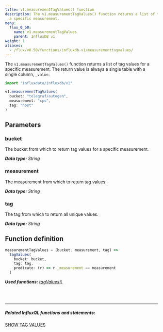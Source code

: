 ```yaml
---
title: v1.measurementTagValues() function
description: The v1.measurementTagValues() function returns a list of tag values for
  a specific measurement.
menu:
  flux_0_50:
    name: v1.measurementTagValues
    parent: InfluxDB v1
weight: 1
aliases:
  - /flux/v0.50/functions/influxdb-v1/measurementtagvalues/
---
```


The `v1.measurementTagValues()` function returns a list of tag values for a specific measurement.
The return value is always a single table with a single column, `_value`.



```js
import "influxdata/influxdb/v1"

v1.measurementTagValues(
  bucket: "telegraf/autogen",
  measurement: "cpu",
  tag: "host"
)
```

## Parameters

### bucket
The bucket from which to return tag values for a specific measurement.

_**Data type:** String_

### measurement
The measurement from which to return tag values.

_**Data type:** String_

### tag
The tag from which to return all unique values.

_**Data type:** String_


## Function definition
```js
measurementTagValues = (bucket, measurement, tag) =>
  tagValues(
    bucket: bucket,
    tag: tag,
    predicate: (r) => r._measurement == measurement
  )
```

_**Used functions:**
[tagValues()](/flux/v0.50/stdlib/influxdb-v1/tagvalues)_

<hr style="margin-top:4rem"/>

##### Related InfluxQL functions and statements:
[SHOW TAG VALUES](/influxdb/latest/query_language/schema_exploration#show-tag-values)
